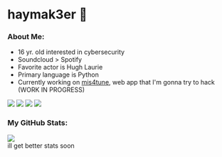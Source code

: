 # haymak3er 🐎

### About Me:
 - 16 yr. old interested in cybersecurity
 - Soundcloud > Spotify
 - Favorite actor is Hugh Laurie
 - Primary language is Python
 - Currently working on [mis4tune](https://github.com/haymak3er/mis4tune), web app that I'm gonna try to hack (WORK IN PROGRESS)

![](https://haymak3er.github.io/res/profile/python.png) ![](https://haymak3er.github.io/res/profile/cpp.png) ![](https://haymak3er.github.io/res/profile/csharp.png) ![](https://haymak3er.github.io/res/profile/ubuntu.png)

### My GitHub Stats:
[![](https://github-readme-stats.vercel.app/api?username=haymak3er&theme=github_dark&show_icons=true&hide=contribs,prs)](https://github.com/anuraghazra/github-readme-stats)<br>
ill get better stats soon
